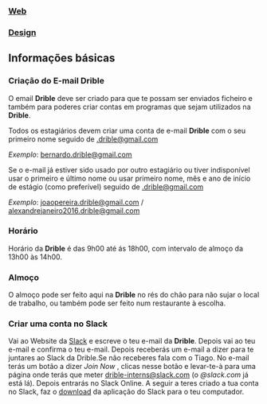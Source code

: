 ### [Web](/sys-config/estagiarios/web/home)

### [Design](/sys-config/estagiarios/design/home)

## Informações básicas
### Criação do E-mail Drible

O email **Drible** deve ser criado para que te possam ser enviados ficheiro e também para poderes criar contas em programas que sejam utilizados na **Drible**.

Todos os estagiários devem criar uma conta de e-mail **Drible** com o seu primeiro nome seguido de .drible@gmail.com

_Exemplo_: bernardo.drible@gmail.com

Se o e-mail já estiver sido usado por outro estagiário ou tiver indisponível usar o primeiro e último nome ou usar primeiro nome, mês e ano de início de estágio (como preferível) seguido de .drible@gmail.com

_Exemplo_: joaopereira.drible@gmail.com / alexandrejaneiro2016.drible@gmail.com

### Horário

Horário da **Drible** é das 9h00 até ás 18h00, com intervalo de almoço da 13h00 às 14h00.

### Almoço

O almoço pode ser feito aqui na **Drible** no rés do chão para não sujar o local de trabalho, ou também pode ser feito num restaurante à escolha.

### Criar uma conta no **Slack**

Vai ao Website da [Slack](https://slack.com/get-started#find) e escreve o teu e-mail da **Drible**. Depois vai ao teu e-mail e confirma o teu e-mail. Depois receberás um e-mail a dizer para te juntares ao Slack da Drible.Se não receberes fala com o Tiago. No e-mail terás um botão a dizer _Join Now_ , clicas nesse botão e levar-te-à para uma página onde terás que meter drible-interns@slack.com (o _@slack.com_ já está lá). Depois entrarás no Slack Online. A seguir a teres criado a tua conta no Slack, faz o [download](https://slack.com/downloads/windows) da aplicação do Slack para o teu computador.
